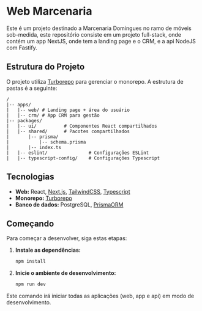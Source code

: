 # Web Marcenaria

Este é um projeto destinado a Marcenaria Domingues no ramo de móveis sob-medida, este repositório consiste em um projeto full-stack, onde contém um app NextJS, onde tem a landing page e o CRM, e a api NodeJS com Fastify.

## Estrutura do Projeto

O projeto utiliza [Turborepo](httpss://turbo.build/repo) para gerenciar o monorepo. A estrutura de pastas é a seguinte:

```
/
|-- apps/
|   |-- web/ # Landing page + área do usuário
|   |-- crm/ # App CRM para gestão
|-- packages/
|   |-- ui/          # Componentes React compartilhados
|   |-- shared/      # Pacotes compartilhados
|       |-- prisma/
|           |-- schema.prisma
|       |-- index.ts
|   |-- eslint/               # Configurações ESLint
|   |-- typescript-config/    # Configurações Typescript
```

## Tecnologias

*   **Web:** React, [Next.js](https://nextjs.org/), [TailwindCSS](https://tailwindcss.com/), [Typescript](https://www.typescriptlang.org/)
*   **Monorepo:** [Turborepo](https://turbo.build/repo)
*   **Banco de dados:** PostgreSQL, [PrismaORM](https://www.prisma.io/)

## Começando

Para começar a desenvolver, siga estas etapas:

1.  **Instale as dependências:**

    ```bash
    npm install
    ```

2.  **Inicie o ambiente de desenvolvimento:**

    ```bash
    npm run dev
    ```

Este comando irá iniciar todas as aplicações (web, app e api) em modo de desenvolvimento.
